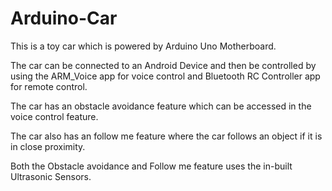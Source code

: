 # Arduino-Car
This is a toy car which is powered by Arduino Uno Motherboard.

The car can be connected to an Android Device and then be controlled by using the ARM_Voice app for voice control and Bluetooth RC Controller app for remote control.

The car has an obstacle avoidance feature which can be accessed in the voice control feature.

The car also has an follow me feature where the car follows an object if it is in close proximity.

Both the Obstacle avoidance and Follow me feature uses the in-built Ultrasonic Sensors.
